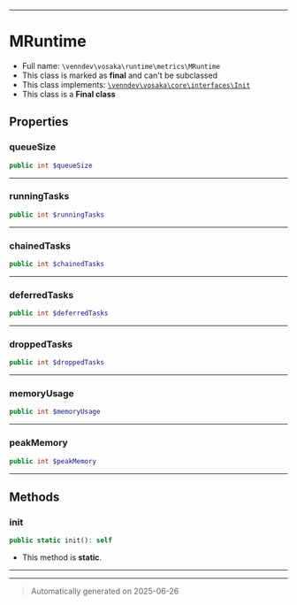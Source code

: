 ***

# MRuntime





* Full name: `\venndev\vosaka\runtime\metrics\MRuntime`
* This class is marked as **final** and can't be subclassed
* This class implements:
[`\venndev\vosaka\core\interfaces\Init`](../../core/interfaces/Init.md)
* This class is a **Final class**



## Properties


### queueSize



```php
public int $queueSize
```






***

### runningTasks



```php
public int $runningTasks
```






***

### chainedTasks



```php
public int $chainedTasks
```






***

### deferredTasks



```php
public int $deferredTasks
```






***

### droppedTasks



```php
public int $droppedTasks
```






***

### memoryUsage



```php
public int $memoryUsage
```






***

### peakMemory



```php
public int $peakMemory
```






***

## Methods


### init



```php
public static init(): self
```



* This method is **static**.








***


***
> Automatically generated on 2025-06-26
